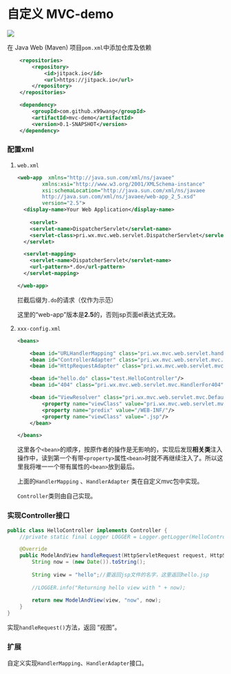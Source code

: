 #  自定义 MVC-demo

[![](https://jitpack.io/v/x99wang/mvc-demo.svg)](https://jitpack.io/#x99wang/mvc-demo)

在 Java Web (Maven) 项目`pom.xml`中添加仓库及依赖

```xml
	<repositories>
		<repository>
		    <id>jitpack.io</id>
		    <url>https://jitpack.io</url>
		</repository>
	</repositories>

	<dependency>
	    <groupId>com.github.x99wang</groupId>
	    <artifactId>mvc-demo</artifactId>
	    <version>0.1-SNAPSHOT</version>
	</dependency>
```

### 配置xml

1. `web.xml`

   ```xml
   <web-app  xmlns="http://java.sun.com/xml/ns/javaee"
           xmlns:xsi="http://www.w3.org/2001/XMLSchema-instance"
           xsi:schemaLocation="http://java.sun.com/xml/ns/javaee
           http://java.sun.com/xml/ns/javaee/web-app_2_5.xsd"
           version="2.5">
     <display-name>Your Web Application</display-name>
     
       <servlet>
       <servlet-name>DispatcherServlet</servlet-name>
       <servlet-class>pri.wx.mvc.web.servlet.DispatcherServlet</servlet-class>
     </servlet>
   
     <servlet-mapping>
       <servlet-name>DispatcherServlet</servlet-name>
       <url-pattern>*.do</url-pattern>
     </servlet-mapping>
   
   </web-app>
   ```

   拦截后缀为`.do`的请求（仅作为示范）

   这里的“web-app”版本是**2.5**的，否则jsp页面el表达式无效。

   

2. `xxx-config.xml`

   ```xml
   <beans>
   
       <bean id="URLHandlerMapping" class="pri.wx.mvc.web.servlet.handler.URLHandlerMapping"/>
       <bean id="ControllerAdapter" class="pri.wx.mvc.web.servlet.mvc.ControllerHandlerAdapter"/>
       <bean id="HttpRequestAdapter" class="pri.wx.mvc.web.servlet.mvc.HttpRequestHandlerAdapter"/>
   
       <bean id="hello.do" class="test.HelloController"/>
       <bean id="404" class="pri.wx.mvc.web.servlet.mvc.HandlerFor404"/>
   
       <bean id="ViewResolver" class="pri.wx.mvc.web.servlet.mvc.DefaultViewResolver">
           <property name="viewClass" value="pri.wx.mvc.web.servlet.mvc.InternalResourceView"/>
           <property name="predix" value="/WEB-INF/"/>
           <property name="viewClass" value=".jsp"/>
       </bean>
   
   </beans>
   ```

   这里各个`<bean>`的顺序，按原作者的操作是无影响的，实现后发现**相关类**注入操作中，读到第一个有带`<property>`属性`<bean>`时就不再继续注入了。所以这里我将唯一一个带有属性的`<bean>`放到最后。

   上面的`HandlerMapping` 、`HandlerAdapter` 类在自定义mvc包中实现。

   `Controller`类则由自己实现。

### 实现Controller接口

```java
public class HelloController implements Controller {
    //private static final Logger LOGGER = Logger.getLogger(HelloController.class);

    @Override
    public ModelAndView handleRequest(HttpServletRequest request, HttpServletResponse response) throws Exception {
        String now = (new Date()).toString();
        
        String view = "hello";//要返回jsp文件的名字，这里返回hello.jsp
        
        //LOGGER.info("Returning hello view with " + now);
	   	
        return new ModelAndView(view, "now", now);
    }
}
```

实现`handleRequest()`方法，返回 “视图”。



### 扩展

自定义实现`HandlerMapping`、`HandlerAdapter`接口。

